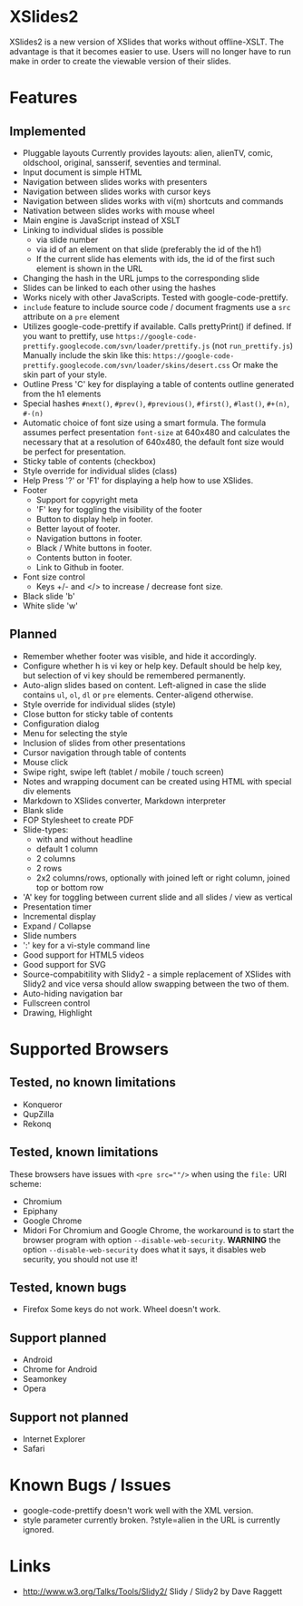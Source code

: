 # XSlides2

XSlides2 is a new version of XSlides that works without offline-XSLT.
The advantage is that it becomes easier to use.
Users will no longer have to run make in order to create the viewable version of their slides.

# Features

## Implemented
- Pluggable layouts
  Currently provides layouts: alien, alienTV, comic, oldschool, original, sansserif, seventies and terminal.
- Input document is simple HTML
- Navigation between slides works with presenters
- Navigation between slides works with cursor keys
- Navigation between slides works with vi(m) shortcuts and commands
- Nativation between slides works with mouse wheel
- Main engine is JavaScript instead of XSLT
- Linking to individual slides is possible
  - via slide number
  - via id of an element on that slide (preferably the id of the h1)
  - If the current slide has elements with ids, the id of the first such element is shown in the URL
- Changing the hash in the URL jumps to the corresponding slide
- Slides can be linked to each other using the hashes
- Works nicely with other JavaScripts.
  Tested with google-code-prettify.
- `include` feature to include source code / document fragments
  use a `src` attribute on a `pre` element
- Utilizes google-code-prettify if available.
  Calls prettyPrint() if defined.
  If you want to prettify, use `https://google-code-prettify.googlecode.com/svn/loader/prettify.js` (not `run_prettify.js`)
  Manually include the skin like this: `https://google-code-prettify.googlecode.com/svn/loader/skins/desert.css`
  Or make the skin part of your style.
- Outline
  Press 'C' key for displaying a table of contents outline generated from the h1 elements
- Special hashes `#next()`, `#prev()`, `#previous()`, `#first()`, `#last()`, `#+(n)`, `#-(n)`
- Automatic choice of font size using a smart formula.
  The formula assumes perfect presentation `font-size` at 640x480 and calculates the necessary that at a resolution of 640x480, the default font size would be perfect for presentation.
- Sticky table of contents (checkbox)
- Style override for individual slides (class)
- Help
  Press '?' or 'F1' for displaying a help how to use XSlides.
- Footer
  - Support for copyright meta
  - 'F' key for toggling the visibility of the footer
  - Button to display help in footer.
  - Better layout of footer.
  - Navigation buttons in footer.
  - Black / White buttons in footer.
  - Contents button in footer.
  - Link to Github in footer.
- Font size control
  - Keys +/- and </> to increase / decrease font size.
- Black slide 'b'
- White slide 'w'


## Planned
- Remember whether footer was visible, and hide it accordingly.
- Configure whether h is vi key or help key. Default should be help key, but selection of vi key should be remembered permanently.
- Auto-align slides based on content. Left-aligned in case the slide contains `ul`, `ol`, `dl` or `pre` elements. Center-aligend otherwise.
- Style override for individual slides (style)
- Close button for sticky table of contents
- Configuration dialog
- Menu for selecting the style
- Inclusion of slides from other presentations
- Cursor navigation through table of contents
- Mouse click
- Swipe right, swipe left (tablet / mobile / touch screen)
- Notes and wrapping document can be created using HTML with special div elements
- Markdown to XSlides converter, Markdown interpreter
- Blank slide
- FOP Stylesheet to create PDF
- Slide-types:
  - with and without headline
  - default 1 column
  - 2 columns
  - 2 rows
  - 2x2 columns/rows, optionally with joined left or right column, joined top or bottom row
- 'A' key for toggling between current slide and all slides / view as vertical
- Presentation timer
- Incremental display
- Expand / Collapse
- Slide numbers
- ':' key for a vi-style command line
- Good support for HTML5 videos
- Good support for SVG
- Source-compabitility with Slidy2 - a simple replacement of XSlides with Slidy2 and vice versa should allow swapping between the two of them.
- Auto-hiding navigation bar
- Fullscreen control
- Drawing, Highlight

# Supported Browsers

## Tested, no known limitations
- Konqueror
- QupZilla
- Rekonq

## Tested, known limitations
These browsers have issues with `<pre src=""/>` when using the `file:` URI scheme:
- Chromium
- Epiphany
- Google Chrome
- Midori
For Chromium and Google Chrome, the workaround is to start the browser program with option `--disable-web-security`.
**WARNING** the option `--disable-web-security` does what it says, it disables web security, you should not use it!

## Tested, known bugs
- Firefox
  Some keys do not work.
  Wheel doesn't work.

## Support planned
- Android
- Chrome for Android
- Seamonkey
- Opera

## Support not planned
- Internet Explorer
- Safari

# Known Bugs / Issues
- google-code-prettify doesn't work well with the XML version.
- style parameter currently broken. ?style=alien in the URL is currently ignored.

# Links
- http://www.w3.org/Talks/Tools/Slidy2/ Slidy / Slidy2 by Dave Raggett
